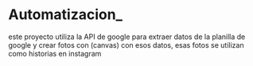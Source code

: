 # Automatizacion\_

este proyecto utiliza la API de google para extraer datos de la planilla de google y crear fotos con (canvas) con esos datos,
esas fotos se utilizan como historias en instagram
